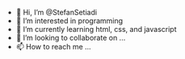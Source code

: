 - 👋 Hi, I’m @StefanSetiadi
- 👀 I’m interested in programming
- 🌱 I’m currently learning html, css, and javascript
- 💞️ I’m looking to collaborate on ...
- 📫 How to reach me ...

<!---
StefanSetiadi/StefanSetiadi is a ✨ special ✨ repository because its `README.md` (this file) appears on your GitHub profile.
You can click the Preview link to take a look at your changes.
--->
